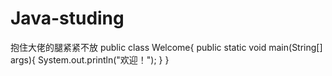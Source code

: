 # Java-studing
抱住大佬的腿紧紧不放
public class Welcome{
  public static void main(String[] args){
    System.out.println("欢迎！");
  }
}
